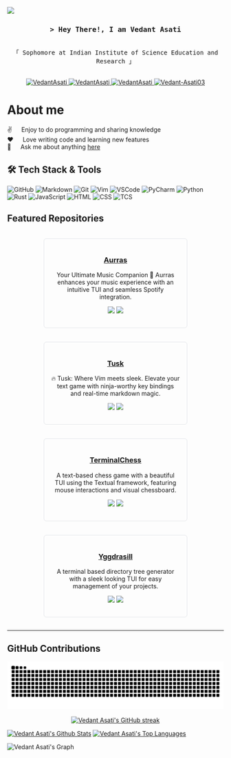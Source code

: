 ![](https://komarev.com/ghpvc/?username=Vedant-Asati03)

<h3 align="center">
        <samp>&gt; Hey There!, I am
                <b>Vedant Asati</b>
        </samp>
</h3>

<p align="center"> 
  <samp>
    <br>
    「 Sophomore at Indian Institute of Science Education and Research 」
    <br>
    <br>
  </samp>
</p>

<p align="center">
 <a href="https://vedantasati.me" target="_blank">
 <img src="https://img.shields.io/badge/Portfolio-000000?style=for-the-badge&logo=internet-explorer&logoColor=white
" alt="VedantAsati" />
 </a>

 <a href="www.linkedin.com/in/vedant-asati-063a56320" target="_blank">
 <img src="https://img.shields.io/badge/LinkedIn-0077B5?style=for-the-badge&logo=linkedin&logoColor=white" alt="VedantAsati" />
 </a>

 <a href="https://x.com/VedantAsati03" target="_blank">
 <img src="https://img.shields.io/badge/Twitter-000000?style=for-the-badge&logo=twitter&logoColor=white" alt="VedantAsati" />
 </a>

 <a href="https://dev.to/vedantasati03" target="_blank">
 <img src="https://img.shields.io/badge/dev.to-0A0A0A?style=for-the-badge&logo=dev.to&logoColor=white" alt="Vedant-Asati03" />
 </a> 

</p>

<!-- About Section -->

# About me

✌️ &emsp; Enjoy to do programming and sharing knowledge
<br/>
❤️ &emsp; Love writing code and learning new features
<br/>
💬 &emsp; Ask me about anything [here](https://github.com/Vedant-Asati03/Vedant-Asati03/issues)

## 🛠️ Tech Stack & Tools

![GitHub](https://img.shields.io/badge/GitHub-181717?style=for-the-badge&logo=github&logoColor=white)
![Markdown](https://img.shields.io/badge/Markdown-000000?style=for-the-badge&logo=markdown&logoColor=white)
![Git](https://img.shields.io/badge/Git-F05032?style=for-the-badge&logo=git&logoColor=white)
![Vim](https://img.shields.io/badge/Vim-019733?style=for-the-badge&logo=vim&logoColor=white)
![VSCode](https://img.shields.io/badge/Visual_Studio_Code-0078d7?style=for-the-badge&logo=visual%20studio&logoColor=white)
![PyCharm](https://img.shields.io/badge/PyCharm-000000?style=for-the-badge&logo=pycharm&logoColor=white)
![Python](https://img.shields.io/badge/Python-3776AB?style=for-the-badge&logo=python&logoColor=white)
![Rust](https://img.shields.io/badge/Rust-DEA584?style=for-the-badge&logo=rust&logoColor=black
)
![JavaScript](https://img.shields.io/badge/JavaScript-F7DF1E?style=for-the-badge&logo=javascript&logoColor=black)
![HTML](https://img.shields.io/badge/HTML-E34F26?style=for-the-badge&logo=html5&logoColor=white)
![CSS](https://img.shields.io/badge/CSS-1572B6?style=for-the-badge&logo=css3&logoColor=white)
![TCS](https://img.shields.io/badge/Textual_CSS-38B2AC?style=for-the-badge&logo=Textual-css&logoColor=white)

## Featured Repositories

<div align="center">
  <div style="border: 1px solid #e1e4e8; border-radius: 6px; padding: 16px; margin: 16px; width: 300px; display: inline-block;">
    <h3><a href="https://github.com/Vedant-Asati03/Aurras">Aurras</a></h3>
    <p>Your Ultimate Music Companion 🎵 Aurras enhances your music experience with an intuitive TUI and seamless Spotify integration.</p>
    <p>
      <img src="https://img.shields.io/github/stars/Vedant-Asati03/Aurras?style=flat-square&color=7F3FBF"/>
      <img src="https://img.shields.io/github/forks/Vedant-Asati03/Aurras?style=flat-square&color=7F3FBF"/>
    </p>
  </div>

  <div style="border: 1px solid #e1e4e8; border-radius: 6px; padding: 16px; margin: 16px; width: 300px; display: inline-block;">
    <h3><a href="https://github.com/Vedant-Asati03/Tusk">Tusk</a></h3>
    <p>🔥 Tusk: Where Vim meets sleek. Elevate your text game with ninja-worthy key bindings and real-time markdown magic.</p>
    <p>
      <img src="https://img.shields.io/github/stars/Vedant-Asati03/Tusk?style=flat-square&color=7F3FBF"/>
      <img src="https://img.shields.io/github/forks/Vedant-Asati03/Tusk?style=flat-square&color=7F3FBF"/>
    </p>
  </div>

  <div style="border: 1px solid #e1e4e8; border-radius: 6px; padding: 16px; margin: 16px; width: 300px; display: inline-block;">
    <h3><a href="https://github.com/Vedant-Asati03/TerminalChess">TerminalChess</a></h3>
    <p>A text-based chess game with a beautiful TUI using the Textual framework, featuring mouse interactions and visual chessboard.</p>
    <p>
      <img src="https://img.shields.io/github/stars/Vedant-Asati03/TerminalChess?style=flat-square&color=7F3FBF"/>
      <img src="https://img.shields.io/github/forks/Vedant-Asati03/TerminalChess?style=flat-square&color=7F3FBF"/>
    </p>
  </div>

  <div style="border: 1px solid #e1e4e8; border-radius: 6px; padding: 16px; margin: 16px; width: 300px; display: inline-block;">
    <h3><a href="https://github.com/Vedant-Asati03/Yggdrasill">Yggdrasill</a></h3>
    <p>A terminal based directory tree generator with a sleek looking TUI for easy management of your projects.</p>
    <p>
      <img src="https://img.shields.io/github/stars/Vedant-Asati03/Yggdrasill?style=flat-square&color=7F3FBF"/>
      <img src="https://img.shields.io/github/forks/Vedant-Asati03/Yggdrasill?style=flat-square&color=7F3FBF"/>
    </p>
  </div>
</div>

<hr/>

## GitHub Contributions
![GitHub Snake dark](https://raw.githubusercontent.com/Vedant-Asati03/Vedant-Asati03/output/github-contribution-grid-snake-dark.svg#gh-dark-mode-only)

<p align="center">
  <a href="https://github.com/Vedant-Asati03">
    <img src="https://github-readme-streak-stats.herokuapp.com/?user=Vedant-Asati03&theme=radical&border=7F3FBF&background=0D1117" alt="Vedant Asati's GitHub streak"/>
  </a>
</p>

<!-- <p align="center">
  <a href="https://github.com/Vedant-Asati03">
    <img src="https://github-profile-summary-cards.vercel.app/api/cards/profile-details?username=Vedant-Asati03&theme=radical" alt="Vedant Asati's GitHub Contribution"/>
  </a>
</p> -->

<a> 
    <a href="https://github.com/Vedant-Asati03"><img alt="Vedant Asati's Github Stats" src="https://denvercoder1-github-readme-stats.vercel.app/api?username=Vedant-Asati03&show_icons=true&count_private=true&theme=react&border_color=7F3FBF&bg_color=0D1117&title_color=F85D7F&icon_color=F8D866" height="192px" width="49.5%"/></a>
  <a href="https://github.com/alsiam"><img alt="Vedant Asati's Top Languages" src="https://denvercoder1-github-readme-stats.vercel.app/api/top-langs/?username=Vedant-Asati03&langs_count=8&layout=compact&theme=react&border_color=7F3FBF&bg_color=0D1117&title_color=F85D7F&icon_color=F8D866" height="192px" width="49.5%"/></a>
  <br/>
</a>


![Vedant Asati's Graph](https://github-readme-activity-graph.vercel.app/graph?username=Vedant-Asati03&custom_title=Vedant%20Asati's%20GitHub%20Activity%20Graph&bg_color=0D1117&color=7F3FBF&line=7F3FBF&point=7F3FBF&area_color=FFFFFF&title_color=FFFFFF&area=true)
